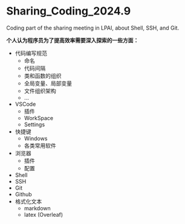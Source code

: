 # Sharing_Coding_2024.9
Coding part of the sharing meeting in LPAI, about Shell, SSH, and Git.

**个人认为程序员为了提高效率需要深入探索的一些方面：**

* 代码编写规范
    * 命名
    * 代码间隔
    * 类和函数的组织
    * 全局变量、局部变量
    * 文件组织架构
    * ...
* VSCode
    * 插件
    * WorkSpace
    * Settings
* 快捷键
    * Windows
    * 各类常用软件
* 浏览器
    * 插件
    * 配置
* Shell
* SSH
* Git
* Github
* 格式化文本
    * markdown
    * latex (Overleaf)